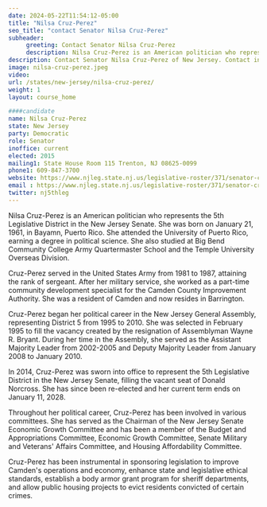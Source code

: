 ```yaml
---
date: 2024-05-22T11:54:12-05:00
title: "Nilsa Cruz-Perez"
seo_title: "contact Senator Nilsa Cruz-Perez"
subheader:
     greeting: Contact Senator Nilsa Cruz-Perez
     description: Nilsa Cruz-Perez is an American politician who represents the 5th Legislative District in the New Jersey Senate.
description: Contact Senator Nilsa Cruz-Perez of New Jersey. Contact information for Nilsa Cruz-Perez includes email address, phone number, and mailing address.
image: nilsa-cruz-perez.jpeg
video:
url: /states/new-jersey/nilsa-cruz-perez/
weight: 1
layout: course_home

####candidate
name: Nilsa Cruz-Perez
state: New Jersey
party: Democratic
role: Senator
inoffice: current
elected: 2015
mailing1: State House Room 115 Trenton, NJ 08625-0099
phone1: 609-847-3700
website: https://www.njleg.state.nj.us/legislative-roster/371/senator-cruz-perez/
email : https://www.njleg.state.nj.us/legislative-roster/371/senator-cruz-perez/
twitter: nj5thleg
---
```

Nilsa Cruz-Perez is an American politician who represents the 5th Legislative District in the New Jersey Senate. She was born on January 21, 1961, in Bayamn, Puerto Rico. She attended the University of Puerto Rico, earning a degree in political science. She also studied at Big Bend Community College Army Quartermaster School and the Temple University Overseas Division.

Cruz-Perez served in the United States Army from 1981 to 1987, attaining the rank of sergeant. After her military service, she worked as a part-time community development specialist for the Camden County Improvement Authority. She was a resident of Camden and now resides in Barrington.

Cruz-Perez began her political career in the New Jersey General Assembly, representing District 5 from 1995 to 2010. She was selected in February 1995 to fill the vacancy created by the resignation of Assemblyman Wayne R. Bryant. During her time in the Assembly, she served as the Assistant Majority Leader from 2002-2005 and Deputy Majority Leader from January 2008 to January 2010.

In 2014, Cruz-Perez was sworn into office to represent the 5th Legislative District in the New Jersey Senate, filling the vacant seat of Donald Norcross. She has since been re-elected and her current term ends on January 11, 2028.

Throughout her political career, Cruz-Perez has been involved in various committees. She has served as the Chairman of the New Jersey Senate Economic Growth Committee and has been a member of the Budget and Appropriations Committee, Economic Growth Committee, Senate Military and Veterans' Affairs Committee, and Housing Affordability Committee.

Cruz-Perez has been instrumental in sponsoring legislation to improve Camden's operations and economy, enhance state and legislative ethical standards, establish a body armor grant program for sheriff departments, and allow public housing projects to evict residents convicted of certain crimes.

